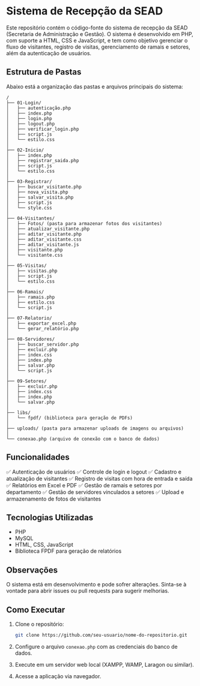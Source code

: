 # Sistema de Recepção da SEAD

Este repositório contém o código-fonte do sistema de recepção da SEAD (Secretaria de Administração e Gestão). O sistema é desenvolvido em PHP, com suporte a HTML, CSS e JavaScript, e tem como objetivo gerenciar o fluxo de visitantes, registro de visitas, gerenciamento de ramais e setores, além da autenticação de usuários.

## Estrutura de Pastas

Abaixo está a organização das pastas e arquivos principais do sistema:

```
/
├── 01-Login/
│   ├── autenticação.php
│   ├── index.php
│   ├── login.php
│   ├── logout.php
│   ├── verificar_login.php
│   ├── script.js
│   └── estilo.css
│
├── 02-Inicio/
│   ├── index.php
│   ├── registrar_saida.php
│   ├── script.js
│   └── estilo.css
│
├── 03-Registrar/
│   ├── buscar_visitante.php
│   ├── nova_visita.php
│   ├── salvar_visita.php
│   ├── script.js
│   └── style.css
│
├── 04-Visitantes/
│   ├── Fotos/ (pasta para armazenar fotos dos visitantes)
│   ├── atualizar_visitante.php
│   ├── aditar_visitante.php
│   ├── aditar_visitante.css
│   ├── aditar_visitante.js
│   ├── visitante.php
│   └── visitante.css
│
├── 05-Visitas/
│   ├── visitas.php
│   ├── script.js
│   └── estilo.css
│
├── 06-Ramais/
│   ├── ramais.php
│   ├── estilo.css
│   └── script.js
│
├── 07-Relatorio/
│   ├── exportar_excel.php
│   └── gerar_relatório.php
│
├── 08-Servidores/
│   ├── buscar_servidor.php
│   ├── excluir.php
│   ├── index.css
│   ├── index.php
│   ├── salvar.php
│   └── script.js
│
├── 09-Setores/
│   ├── excluir.php
│   ├── index.css
│   ├── index.php
│   └── salvar.php
│
├── libs/
│   └── fpdf/ (biblioteca para geração de PDFs)
│
├── uploads/ (pasta para armazenar uploads de imagens ou arquivos)
│
└── conexao.php (arquivo de conexão com o banco de dados)
```

## Funcionalidades

✅ Autenticação de usuários
✅ Controle de login e logout
✅ Cadastro e atualização de visitantes
✅ Registro de visitas com hora de entrada e saída
✅ Relatórios em Excel e PDF
✅ Gestão de ramais e setores por departamento
✅ Gestão de servidores vinculados a setores
✅ Upload e armazenamento de fotos de visitantes

## Tecnologias Utilizadas

* PHP
* MySQL
* HTML, CSS, JavaScript
* Biblioteca FPDF para geração de relatórios

## Observações

O sistema está em desenvolvimento e pode sofrer alterações. Sinta-se à vontade para abrir issues ou pull requests para sugerir melhorias.

## Como Executar

1. Clone o repositório:

   ```bash
   git clone https://github.com/seu-usuario/nome-do-repositorio.git
   ```
2. Configure o arquivo `conexao.php` com as credenciais do banco de dados.
3. Execute em um servidor web local (XAMPP, WAMP, Laragon ou similar).
4. Acesse a aplicação via navegador.
